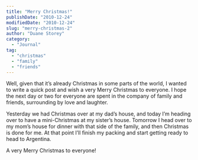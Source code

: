 ```yaml
---
title: "Merry Christmas!"
publishDate: "2010-12-24"
modifiedDate: "2010-12-24"
slug: "merry-christmas-2"
author: "Duane Storey"
category:
  - "Journal"
tag:
  - "christmas"
  - "family"
  - "friends"
---
```


Well, given that it’s already Christmas in some parts of the world, I wanted to write a quick post and wish a very Merry Christmas to everyone. I hope the next day or two for everyone are spent in the company of family and friends, surrounding by love and laughter.

Yesterday we had Christmas over at my dad’s house, and today I’m heading over to have a mini-Christmas at my sister’s house. Tomorrow I head over to my mom’s house for dinner with that side of the family, and then Christmas is done for me. At that point I’ll finish my packing and start getting ready to head to Argentina.

A very Merry Christmas to everyone!